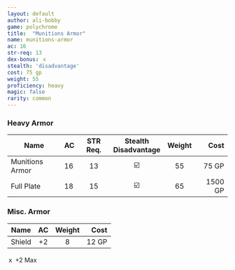 ```yaml
---
layout: default
author: ali-bobby
game: polychrome
title:  "Munitions Armor"
name: munitions-armor
ac: 16
str-req: 13
dex-bonus: ｘ
stealth: 'disadvantage'
cost: 75 gp
weight: 55
proficiency: heavy
magic: false
rarity: common
---
```


### Heavy Armor

| Name            |	AC  |  STR Req.	| Stealth<br>Disadvantage | Weight | Cost  |
|-----------------|-----|:---------:|:------------------------:|:-------:|------:|
| Munitions Armor	| 16	| 13        |	☑️                        |  55	    | 75 GP |
| Full Plate	    | 18	| 15        |	☑️                        |  65	    | 1500 GP |

### Misc. Armor

| Name            |	AC  | Weight | Cost  |
|-----------------|:---:|:------:|------:|
| Shield	        | +2	|  8	   | 12 GP |

ｘ +2 Max